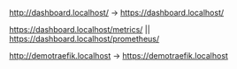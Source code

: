 http://dashboard.localhost/ → https://dashboard.localhost/

https://dashboard.localhost/metrics/ || https://dashboard.localhost/prometheus/

http://demotraefik.localhost → https://demotraefik.localhost
